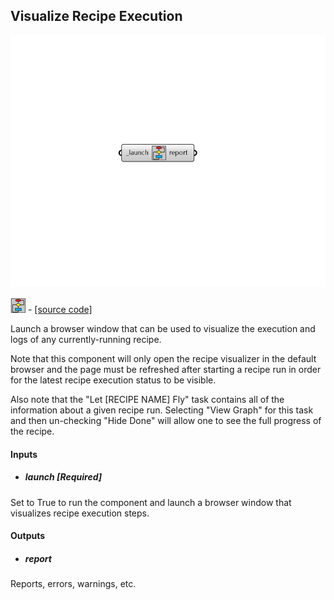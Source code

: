 ## Visualize Recipe Execution

![](../../images/components/Visualize_Recipe_Execution.png)

![](../../images/icons/Visualize_Recipe_Execution.png) - [[source code]](https://github.com/ladybug-tools/honeybee-grasshopper-core/blob/master/honeybee_grasshopper_core/src//HB%20Visualize%20Recipe%20Execution.py)


Launch a browser window that can be used to visualize the execution and logs of any currently-running recipe. 

Note that this component will only open the recipe visualizer in the default browser and the page must be refreshed after starting a recipe run in order for the latest recipe execution status to be visible. 

Also note that the "Let [RECIPE NAME] Fly" task contains all of the information about a given recipe run. Selecting "View Graph" for this task and then un-checking "Hide Done" will allow one to see the full progress of the recipe. 



#### Inputs
* ##### launch [Required]
Set to True to run the component and launch a browser window that visualizes recipe execution steps. 

#### Outputs
* ##### report
Reports, errors, warnings, etc. 